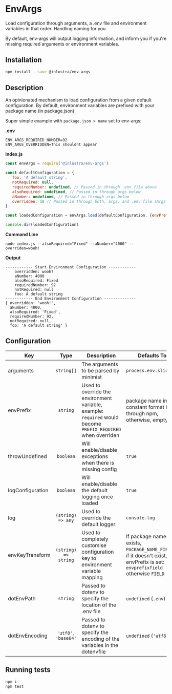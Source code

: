 # EnvArgs

 Load configuration through arguments, a .env file and environment variables in that order. Handling naming for you.

 By default, env-args will output logging information, and inform you if you're missing required arguments or environment variables.

 ##  Installation

 ```BASH
 npm install --save @inlustra/env-args
 ```

 ##  Description

 An opinionated mechanism to load configuration from a given default configuration.
 By default, environment variables are prefixed with your package name (in package.json)

 Super simple example with `package.json > name` set to env-args:

**.env**
```
ENV_ARGS_REQUIRED_NUMBER=92
ENV_ARGS_OVERRIDDEN=This shouldnt appear
```

**index.js**
 ```javascript
const envArgs = require('@inlustra/env-args')

const defaultConfiguration = {
    foo: 'A default string',
    notRequired: null,
    requiredNumber: undefined, // Passed in through .env file above
    alsoRequired: undefined, // Passed in through args below
    aNumber: undefined, // Passed in through args below
    overridden: 10 // Passed in through both, args, and .env file (Args takes preference)
}

const loadedConfiguration = envArgs.load(defaultConfiguration, {envPrefix: 'ENV_ARGS'})

console.dir(loadedConfiguration)
 ```

**Command Line**

 `node index.js --alsoRequired="Fixed" --aNumber="4000" --overriden=wooh!`

 **Output**
```
------------ Start Environment Configuration ------------
    overridden: wooh!
    aNumber: 4000
    alsoRequired: Fixed
    requiredNumber: 92
    notRequired: null
    foo: A default string
------------ End Environment Configuration --------------
{ overridden: 'wooh!',
  aNumber: 4000,
  alsoRequired: 'Fixed',
  requiredNumber: 92,
  notRequired: null,
  foo: 'A default string' }
```

## Configuration
| Key              |         Type         | Description                                                                                                 | Defaults To                                                                                                                 |   |
|------------------|:--------------------:|-------------------------------------------------------------------------------------------------------------|-----------------------------------------------------------------------------------------------------------------------------|:-:|
| arguments        |      `string[]`      | The arguments to be parsed by minimist                                                                      | `process.env.slice(2)`                                                                                                      |   |
| envPrefix        |       `string`       | Used to override the environment variable, example: `required` would become `PREFIX_REQUIRED` when overriden | package name in constant format if run through npm, otherwise, empty.                                                       |   |
| throwUndefined   |       `boolean`      | Will enable/disable exceptions when there is missing config                                                 | `true`                                                                                                                      |   |
| logConfiguration |       `boolean`      | Will enable/disable the default logging once loaded                                                         | `true`                                                                                                                      |   |
| log              |   `(string) => any`  | Used to override the default logger                                                                         | `console.log`                                                                                                               |   |
| envKeyTransform  | `(string) => string` | Used to completely customise configuration key to environment variable mapping                              | If package name exists, `PACKAGE_NAME_FIELD`, if it doesn't exist, but envPrefix is set: `envprefixfield` otherwise `FIELD` |   |
| dotEnvPath       |       `string`       | Passed to dotenv to specify the location of the .env file                                                   | `undefined` (`.env`)                                                                                                        |   |
| dotEnvEncoding   |  `'utf8', 'base64'` | Passed to dotenv to specify the encoding of the variables in the dotenvfile                                 | `undefined` (`'utf8'`)                                                                                                      |   |

## Running tests
```bash
npm i
npm test
```
